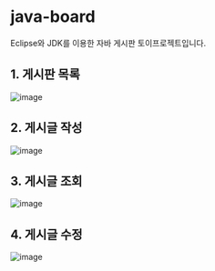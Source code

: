 # java-board
Eclipse와 JDK를 이용한 자바 게시판 토이프로젝트입니다.

## 1. 게시판 목록
![image](https://user-images.githubusercontent.com/70928414/195541096-ec94be4d-762d-4c29-8f79-a1b6465435c4.png)

## 2. 게시글 작성
![image](https://user-images.githubusercontent.com/70928414/195541224-feedf3cd-2bb0-493d-98bf-770b9a1cc9e9.png)

## 3. 게시글 조회
![image](https://user-images.githubusercontent.com/70928414/195541615-49e36318-4d19-429b-bcc1-8c5d29c8b2d6.png)

## 4. 게시글 수정
![image](https://user-images.githubusercontent.com/70928414/195541823-1005604d-ea3c-4a05-8ba6-37fac51be4d8.png)
